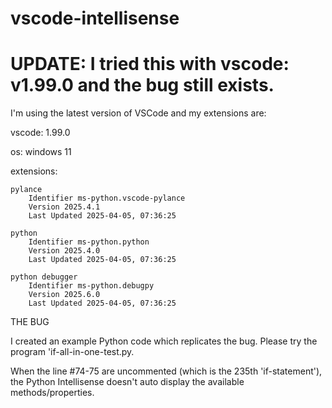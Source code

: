 # vscode-intellisense
# UPDATE: I tried this with vscode: v1.99.0 and the bug still exists.

I'm using the latest version of VSCode and my extensions are:

vscode: 1.99.0

os: windows 11

extensions:

    pylance
        Identifier ms-python.vscode-pylance
        Version 2025.4.1
        Last Updated 2025-04-05, 07:36:25
    
    python
        Identifier ms-python.python
        Version 2025.4.0
        Last Updated 2025-04-05, 07:36:25
    
    python debugger
        Identifier ms-python.debugpy
        Version 2025.6.0
        Last Updated 2025-04-05, 07:36:25
        
THE BUG

I created an example Python code which replicates the bug.  Please try the program 'if-all-in-one-test.py.

When the line #74-75 are uncommented (which is the 235th 'if-statement'), the Python Intellisense doesn't auto display the available methods/properties.

